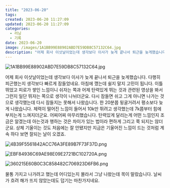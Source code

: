 ```yaml
---
title: "2023-06-20"
tags:
created: 2023-06-20 11:27:09
updated: 2023-06-20 11:27:09
categories:
  - 러닝
  - 기록
date: 2023-06-20
image: /images/1A1BB99E88902ABD7E59DB8C57132C64.jpg
description: "어제 회사 이삿날이었는데 생각보다 이사가 늦게 끝나서 퇴근을 늦게했습니다. 다행히 피곤했는지 생각보다 빠르게 잠들었네요. 아침에 깼는데 쉴지 말지 고민이 됩니다. 이틀 뛰었고 피로가 쌓인 느낌이니 쉬자는 쪽과 어제 탄력있게 뛰는 것과 관련된 영상을 봐서 그런지 일단 뛰자는 쪽으로 생각이"
---
```


![1A1BB99E88902ABD7E59DB8C57132C64.jpg](/images/1A1BB99E88902ABD7E59DB8C57132C64.jpg)
 
 

어제 회사 이삿날이었는데 생각보다 이사가 늦게 끝나서 퇴근을 늦게했습니다. 다행히 피곤했는지 생각보다 빠르게 잠들었네요. 아침에 깼는데 쉴지 말지 고민이 됩니다. 이틀 뛰었고 피로가 쌓인 느낌이니 쉬자는 쪽과 어제 탄력있게 뛰는 것과 관련된 영상을 봐서 그런지 일단 뛰자는 쪽으로 생각이 나뉘더군요. 다시 잠들면 쉬고 그게 아니면 나가는 것으로 생각했는데 다시 잠들지는 못해서 나왔습니다. 한 20분쯤 뒹굴거려서 평소보다 늦게 나왔습니다.
체력이 떨어진 느낌이 들어서 10k만 뛰려고 생각했는데 7k쯤부터 힘에 부치는게 느껴지더군요. 어찌어찌 마무리했습니다.
탄력있게 달리는게 어떤 느낌인지 조금은 알겠는데 아는것과 행하는 것은 차이가 있는 법이라 편하게 그리고 쭉 되지는 않더군요. 상체 기울이는 것도 처음에는 잘 안됐지만 지금은 기울어진 느낌이 드는 것처럼 계속 하다 보면 잘되는 날이 오겠죠.

 
 ![4B39F5561842ACC76A3FE89B7F73F37D.png](/images/4B39F5561842ACC76A3FE89B7F73F37D.png)
 
 

 
 ![EBF84936C69AE98E09E2721BC102720A.png](/images/EBF84936C69AE98E09E2721BC102720A.png)
 
 

 
 ![360215E60B0C3C858482C706923D6FB6.png](/images/360215E60B0C3C858482C706923D6FB6.png)
 
 

물통 가지고 나가려고 했는데 어디있는지 몰라서 그냥 나왔는데 목이 말랐습니다.
날씨가 흐려 해가 뜨지 않았는데도 덥기는 마찬가지네요.
